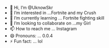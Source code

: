 - 👋 Hi, I’m @UknowSkr
- 👀 I’m interested in ...Fortnite and my Crush
- 🌱 I’m currently learning ... Fortnite fighting skill
- 💞️ I’m looking to collaborate on ...my Girl
- 📫 How to reach me ... Instagram
- 😄 Pronouns: ... 0.0.4
- ⚡ Fun fact: ... lol

<!---
UknowSkr/UknowSkr is a ✨ special ✨ repository because its `README.md` (this file) appears on your GitHub profile.
You can click the Preview link to take a look at your changes.
--->
